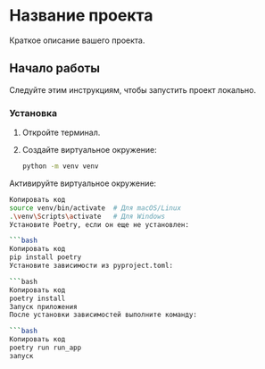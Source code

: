 # Название проекта

Краткое описание вашего проекта.

## Начало работы

Следуйте этим инструкциям, чтобы запустить проект локально.

### Установка

1. Откройте терминал.
2. Создайте виртуальное окружение:

   ```bash
   python -m venv venv
Активируйте виртуальное окружение:

```bash
Копировать код
source venv/bin/activate  # Для macOS/Linux
.\venv\Scripts\activate   # Для Windows
Установите Poetry, если он еще не установлен:

```bash
Копировать код
pip install poetry
Установите зависимости из pyproject.toml:

```bash
Копировать код
poetry install
Запуск приложения
После установки зависимостей выполните команду:

```bash
Копировать код
poetry run run_app
запуск
